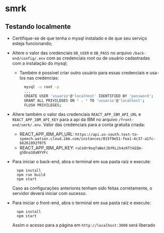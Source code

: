 # smrk

## Testando localmente
  - Certifique-se de que tenha o mysql instalado e de que seu serviço esteja funcionando;
  - Altere o valor das credenciais `DB_USER` e `DB_PASS` no arquivo `/back-end/config/.env` com as credenciais root ou de usuário cadastradas com a instalação do mysql;
    - Também é possível criar outro usuário para essas credenciais e usa-los nas credencias:
      ```bash
        mysql -u root -p
        ...
        CREATE USER 'usuario'@'localhost' IDENTIFIED BY 'password';
        GRANT ALL PRIVILEGES ON * . * TO 'usuario'@'localhost';
        FLUSH PRIVILEGES;
      ```
      
      
  - Altere também o valor das credenciais `REACT_APP_IBM_API_URL` e `REACT_APP_IBM_API_KEY` para a api da IBM no arquivo `/front-end/smrk/.env`. Valor das credenciais para a conta gratuita criada:    
      - REACT_APP_IBM_API_URL: `https://api.us-south.text-to-speech.watson.cloud.ibm.com/instances/815f9e51-fea1-4c37-a1fc-b6261892f075`
      - REACT_APP_IBM_API_KEY: `ruCe0r9oqfaWotJbYKLih4zKTtkEQm-gSDna10aNYVFc`
  
      
  - Para iniciar o back-end, abra o terminal em sua pasta raíz e execute:
    ```npm
      npm install
      npm run build
      npm start
    ```
    Caso as configurações anteriores tenham sido feitas corretamente, o servidor deverá iniciar com sucesso.
    
    
  - Para iniciar o front-end, abra o terminal em sua pasta raíz e execute:
    ```npm
      npm install
      npm start
    ```
    Assim o acesso para a página em `http://localhost:3000` será liberado
